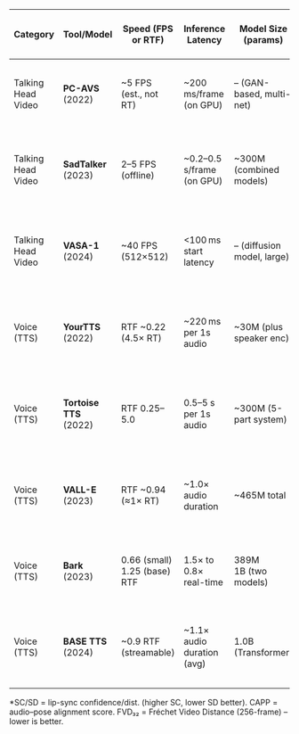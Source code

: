 | Category              | Tool/Model         | Speed (FPS or RTF)     | Inference Latency           | Model Size (params)   | Hardware Requirements (GPU/VRAM)    | Output Format               | Quality Metrics (e.g., MOS, FID, CSIM)                                      |
|-----------------------|--------------------|------------------------|-----------------------------|-----------------------|--------------------------------------|-----------------------------|---------------------------------------------------------------------------|
| Talking Head Video    | **PC-AVS** (2022)  | ~5 FPS (est., not RT)  | ~200 ms/frame (on GPU)      | – (GAN-based, multi-net) | 1 GPU (≈8 GB VRAM)                    | Video 224×224 (MP4)         | Lip-sync LSE-C ≈7.7, LSE-D ≈2.8; SSIM ≈0.37; uses SyncNet for evaluation   |
| Talking Head Video    | **SadTalker** (2023) | 2–5 FPS (offline)    | ~0.2–0.5 s/frame (on GPU)   | ~300M (combined models) | High-end GPU (≥12 GB VRAM recommended) | Video up to 256×256         | Sync score (SyncNet) ~5.8; FVD ≈214 (lower=better); improved head motion   |
| Talking Head Video    | **VASA-1** (2024)  | ~40 FPS (512×512)     | <100 ms start latency       | – (diffusion model, large) | 1 high-end GPU (A100/RTX, 16+ GB)      | Video 512×512 (real-time)   | SC ↑8.84, SD ↓6.31 (lip-sync); CAPP=0.468 (pose align); FVD₃₂=105.9 (↓)*   |
| Voice (TTS)           | **YourTTS** (2022) | RTF ~0.22 (4.5× RT)    | ~220 ms per 1s audio        | ~30M (plus speaker enc)  | Runs on modest GPU (≈4 GB VRAM)       | 22 kHz speech waveform      | MOS ~3.7/5 (quality); WER ~7.7%; Speaker COS SIM ≈0.50 (moderate cloning)  |
| Voice (TTS)           | **Tortoise TTS** (2022) | RTF 0.25–5.0         | 0.5–5 s per 1s audio        | ~300M (5-part system)    | ≥1 high-end GPU (very slow on CPU)    | 22 kHz speech waveform      | MOS ~4.4 (near-human); WER ~8%; Speaker SIM ~92% (high fidelity cloning)   |
| Voice (TTS)           | **VALL-E** (2023)  | RTF ~0.94 (≈1× RT)     | ~1.0× audio duration        | ~465M total             | High-end GPU (16+ GB VRAM)            | 16 kHz coded audio (EnCodec) | MOS ~4.2 (nat.), ~4.1 (sim.); WER ~5.9%; Speaker SIM ~75% (zero-shot voice) |
| Voice (TTS)           | **Bark** (2023)    | 0.66 (small)<br>1.25 (base) RTF | 1.5× to 0.8× real-time     | 389M<br>1B (two models)  | High VRAM GPU (8–16 GB for base)      | 24 kHz speech waveform      | MOS ~3.5 (med. quality); WER ~15%; Speaker SIM ~90% (strong voice match)   |
| Voice (TTS)           | **BASE TTS** (2024) | ~0.9 RTF (streamable) | ~1.1× audio duration (avg)  | 1.0B (Transformer)      | A100/V100 GPU (multi-GPU for training) | 24 kHz speech waveform      | MOS ~4.5 (SOTA naturalness); WER 6.5%; Speaker SIM 92.7% (SOTA cloning)    |

*SC/SD = lip-sync confidence/dist. (higher SC, lower SD better). CAPP = audio–pose alignment score. FVD₃₂ = Fréchet Video Distance (256-frame) – lower is better.
